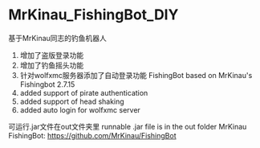 # MrKinau_FishingBot_DIY

基于MrKinau同志的钓鱼机器人
 1. 增加了盗版登录功能
 2. 增加了钓鱼摇头功能
 3. 针对wolfxmc服务器添加了自动登录功能
FishingBot based on MrKinau's Fishingbot 2.7.15
 1. added support of pirate authentication
 2. added support of head shaking
 3. added auto login for wolfxmc server

可运行.jar文件在out文件夹里
runnable .jar file is in the out folder
MrKinau FishingBot: https://github.com/MrKinau/FishingBot
